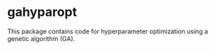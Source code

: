 # gahyparopt
This package contains code for hyperparameter optimization using a genetic
algorithm (GA). 
